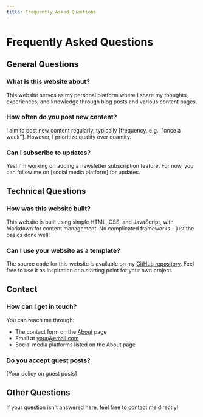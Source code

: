 ```yaml
---
title: Frequently Asked Questions
---
```


# Frequently Asked Questions

## General Questions

### What is this website about?
This website serves as my personal platform where I share my thoughts, experiences, and knowledge through blog posts and various content pages.

### How often do you post new content?
I aim to post new content regularly, typically [frequency, e.g., "once a week"]. However, I prioritize quality over quantity.

### Can I subscribe to updates?
Yes! I'm working on adding a newsletter subscription feature. For now, you can follow me on [social media platform] for updates.

## Technical Questions

### How was this website built?
This website is built using simple HTML, CSS, and JavaScript, with Markdown for content management. No complicated frameworks - just the basics done well!

### Can I use your website as a template?
The source code for this website is available on my [GitHub repository](https://github.com/yourusername/repository-name). Feel free to use it as inspiration or a starting point for your own project.

## Contact

### How can I get in touch?
You can reach me through:
- The contact form on the [About](/about.html) page
- Email at [your@email.com](mailto:your@email.com)
- Social media platforms listed on the About page

### Do you accept guest posts?
[Your policy on guest posts]

## Other Questions

If your question isn't answered here, feel free to [contact me](/about.html) directly! 